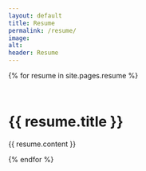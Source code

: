 ```yaml
---
layout: default
title: Resume
permalink: /resume/
image:
alt: 
header: Resume
---
```



{% for resume in site.pages.resume %}
  <div class="">
    <div class="">
      <h1 style="padding-top: 1em;">{{ resume.title }}</h1>
      <p class="">{{ resume.content }}</p>
    </div>
  </div>
{% endfor %}